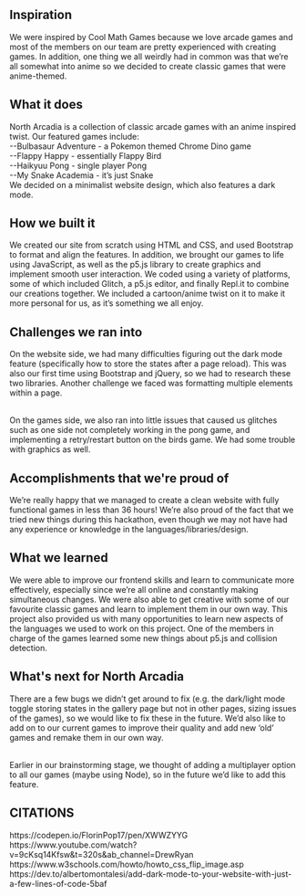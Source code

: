 <h2> Inspiration </h2>
We were inspired by Cool Math Games because we love arcade games and most of the members on our team are pretty experienced with creating games. In addition, one thing we all weirdly had in common was that we’re all somewhat into anime so we decided to create classic games that were anime-themed.

<h2> What it does </h2>
North Arcadia is a collection of classic arcade games with an anime inspired twist. Our featured games include:
<br>--Bulbasaur Adventure - a Pokemon themed Chrome Dino game 
<br>--Flappy Happy - essentially Flappy Bird 
<br>--Haikyuu Pong - single player Pong 
<br>--My Snake Academia - it’s just Snake </br>
We decided on a minimalist website design, which also features a dark mode.

<h2> How we built it </h2>
We created our site from scratch using HTML and CSS, and used Bootstrap to format and align the features. In addition, we brought our games to life using JavaScript, as well as the p5.js library to create graphics and implement smooth user interaction. We coded using a variety of platforms, some of which included Glitch, a p5.js editor, and finally Repl.it to combine our creations together. We included a cartoon/anime twist on it to make it more personal for us, as it’s something we all enjoy.

<h2> Challenges we ran into </h2>
On the website side, we had many difficulties figuring out the dark mode feature (specifically how to store the states after a page reload). This was also our first time using Bootstrap and jQuery, so we had to research these two libraries. Another challenge we faced was formatting multiple elements within a page.

<br>On the games side, we also ran into little issues that caused us glitches such as one side not completely working in the pong game, and implementing a retry/restart button on the birds game. We had some trouble with graphics as well.

<h2> Accomplishments that we're proud of </h2>
We’re really happy that we managed to create a clean website with fully functional games in less than 36 hours! We’re also proud of the fact that we tried new things during this hackathon, even though we may not have had any experience or knowledge in the languages/libraries/design.

<h2> What we learned </h2>
We were able to improve our frontend skills and learn to communicate more effectively, especially since we’re all online and constantly making simultaneous changes. We were also able to get creative with some of our favourite classic games and learn to implement them in our own way. This project also provided us with many opportunities to learn new aspects of the languages we used to work on this project. One of the members in charge of the games learned some new things about p5.js and collision detection.

<h2> What's next for North Arcadia </h2>
There are a few bugs we didn’t get around to fix (e.g. the dark/light mode toggle storing states in the gallery page but not in other pages, sizing issues of the games), so we would like to fix these in the future. We’d also like to add on to our current games to improve their quality and add new ‘old’ games and remake them in our own way.

<br>Earlier in our brainstorming stage, we thought of adding a multiplayer option to all our games (maybe using Node), so in the future we’d like to add this feature.



<h2> CITATIONS </h2>
https://codepen.io/FlorinPop17/pen/XWWZYYG
<br>https://www.youtube.com/watch?v=9cKsq14Kfsw&t=320s&ab_channel=DrewRyan
<br>https://www.w3schools.com/howto/howto_css_flip_image.asp
<br>https://dev.to/albertomontalesi/add-dark-mode-to-your-website-with-just-a-few-lines-of-code-5baf 
